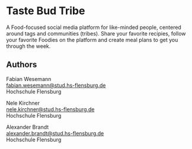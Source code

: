 # Taste Bud Tribe
A Food-focused social media platform for like-minded people, centered around tags and communities (tribes). Share your favorite recipies, follow your favorite Foodies on the platform and create meal plans to get you through the week.

## Authors
Fabian Wesemann\
fabian.wesemann@stud.hs-flensburg.de\
Hochschule Flensburg

Nele Kirchner\
nele.kirchner@stud.hs-flensburg.de\
Hochschule Flensburg

Alexander Brandt\
alexander.brandt@stud.hs-flensburg.de\
Hochschule Flensburg
